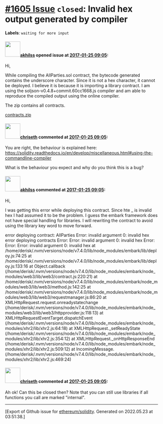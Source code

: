 # [\#1605 Issue](https://github.com/ethereum/solidity/issues/1605) `closed`: Invalid hex output generated by compiler
**Labels**: `waiting for more input`


#### <img src="https://avatars.githubusercontent.com/u/665783?v=4" width="50">[akhilss](https://github.com/akhilss) opened issue at [2017-01-25 09:05](https://github.com/ethereum/solidity/issues/1605):

Hi,

While compiling the AllParties.sol contract, the bytecode generated contains the underscore character. Since it is not a hex character, it cannot be deployed.  I believe it is because it is importing a library contract. 
I am using the soljson-v0.4.8+commit.60cc1668.js compiler and am able to reproduce the compiled output using the online compiler.

The zip contains all contracts.

[contracts.zip](https://github.com/ethereum/solidity/files/729051/contracts.zip)


#### <img src="https://avatars.githubusercontent.com/u/9073706?v=4" width="50">[chriseth](https://github.com/chriseth) commented at [2017-01-25 09:05](https://github.com/ethereum/solidity/issues/1605#issuecomment-275058236):

You are right, the behaviour is explained here: https://solidity.readthedocs.io/en/develop/miscellaneous.html#using-the-commandline-compiler

What is the behaviour you expect and why do you think this is a bug?

#### <img src="https://avatars.githubusercontent.com/u/665783?v=4" width="50">[akhilss](https://github.com/akhilss) commented at [2017-01-25 09:05](https://github.com/ethereum/solidity/issues/1605#issuecomment-275063180):

Hi,

I was getting this error while deploying this contract. Since hte _ is invalid hex I had assumed it to be the problem. I guess the embark framework does not have special handling for libraries. I will rewriting the contract to avoid using the library key word to move forward.

error deploying contract: AllParties
Error: invalid argument 0: invalid hex
error deploying contracts
Error: Error: invalid argument 0: invalid hex
Error: Error: Error: invalid argument 0: invalid hex
    at /home/derisk/.nvm/versions/node/v7.4.0/lib/node_modules/embark/lib/deploy.js:74:25
    at /home/derisk/.nvm/versions/node/v7.4.0/lib/node_modules/embark/lib/deploy.js:133:16
    at Object.callback (/home/derisk/.nvm/versions/node/v7.4.0/lib/node_modules/embark/node_modules/web3/lib/web3/contract.js:220:21)
    at /home/derisk/.nvm/versions/node/v7.4.0/lib/node_modules/embark/node_modules/web3/lib/web3/method.js:142:25
    at /home/derisk/.nvm/versions/node/v7.4.0/lib/node_modules/embark/node_modules/web3/lib/web3/requestmanager.js:86:20
    at XMLHttpRequest.request.onreadystatechange (/home/derisk/.nvm/versions/node/v7.4.0/lib/node_modules/embark/node_modules/web3/lib/web3/httpprovider.js:118:13)
    at XMLHttpRequestEventTarget.dispatchEvent (/home/derisk/.nvm/versions/node/v7.4.0/lib/node_modules/embark/node_modules/xhr2/lib/xhr2.js:64:18)
    at XMLHttpRequest._setReadyState (/home/derisk/.nvm/versions/node/v7.4.0/lib/node_modules/embark/node_modules/xhr2/lib/xhr2.js:354:12)
    at XMLHttpRequest._onHttpResponseEnd (/home/derisk/.nvm/versions/node/v7.4.0/lib/node_modules/embark/node_modules/xhr2/lib/xhr2.js:509:12)
    at IncomingMessage.<anonymous> (/home/derisk/.nvm/versions/node/v7.4.0/lib/node_modules/embark/node_modules/xhr2/lib/xhr2.js:469:24)

#### <img src="https://avatars.githubusercontent.com/u/9073706?v=4" width="50">[chriseth](https://github.com/chriseth) commented at [2017-01-25 09:05](https://github.com/ethereum/solidity/issues/1605#issuecomment-275169502):

Ah ok! Can this be closed then? Note that you can still use libraries if all functions you call are marked "internal".


-------------------------------------------------------------------------------



[Export of Github issue for [ethereum/solidity](https://github.com/ethereum/solidity). Generated on 2022.05.23 at 03:51:38.]
